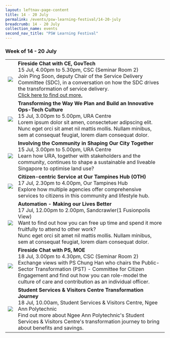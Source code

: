 ```yaml
---
layout: leftnav-page-content
title: 14 - 20 July
permalink: /events/psw-learning-festival/14-20-july
breadcrumb: 14 - 20 July
collection_name: events
second_nav_title: "PSW Learning Festival"
---
```

### Week of 14 - 20 July

<table>
  <tr>
    <td>
      <a href="/events/learning-journeys/event-details/LA_FC_GovTech"> <img src="/images/learning-journey-1.png" /> </a>
    </td>
    <td>
      <b>Fireside Chat with CE, GovTech</b>
      <br>15 Jul, 4.00pm to 5.30pm, CSC (Seminar Room 2)
      <br>Join Ping Soon, deputy Chair of the Service Delivery Committee (SDC), in a conversation on how the SDC drives the transformation of service delivery.
      <br><a href="/events/learning-journeys/event-details/LA_FC_GovTech">Click here to find out more.</a>
    </td>
  </tr>
  <tr>
     <td>
      <img src="/images/learning-journey-1.png" />
    </td>
    <td>
      <b>Transforming the Way We Plan and Build an Innovative Ops-Tech Culture</b>
      <br>15 Jul, 3.00pm to 5.00pm, URA Centre 
      <br>Lorem ipsum dolor sit amen, consectetuer adipscing elit.
      <br>Nunc eget orci sit amet nil mattis mollis. Nullam minibus, sem at consequat feugiat, lorem diam consequat dolor.
    </td>
  </tr>
  <tr>
     <td>
      <img src="/images/learning-journey-1.png" />
    </td>
    <td>
      <b>Involving the Community in Shaping Our City Together</b>
      <br>15 Jul, 3.00pm to 5.00pm, URA Centre 
      <br>Learn how URA, together with stakeholders and the community, continues to shape a sustainable and liveable Singapore to optimise land use?
    </td>
  </tr>
  <tr>
     <td>
      <img src="/images/learning-journey-1.png" />
    </td>
    <td>
      <b>Citizen-centric Service at Our Tampines Hub (OTH)</b>
      <br>17 Jul, 2.30pm to 4.00pm, Our Tampines Hub 
      <br>Explore how multiple agencies offer comprehensive services to citizens in this community and lifestyle hub.
   </td>
  </tr>
  <tr>
     <td>
      <img src="/images/learning-journey-1.png" />
    </td>
    <td>
      <b>Automation - Making our Lives Better</b>
      <br>17 Jul, 12.00pm to 2.00pm, Sandcrawler(1 Fusionpolis View) 
      <br>Want to find out how you can free up time and spend it more fruitfully to attend to other work?
      <br>Nunc eget orci sit amet nil mattis mollis. Nullam minibus, sem at consequat feugiat, lorem diam consequat dolor.
    </td>
  <tr>
    <td>
      <img src="/images/learning-journey-2.png" />
    </td>
    <td>
      <b>Fireside Chat with PS, MOE</b>
      <br>18 Jul, 3.00pm to 4.30pm, CSC (Seminar Room 2)
      <br>Exchange views with PS Chung Han who chairs the Public-Sector Transformation (PST) - Committee for Citizen Engagement and find out how you can role-model the culture of care and contribution as an individual officer.
    </td>
  </tr>
  <tr>
    <td>
      <img src="/images/learning-journey-3.png" />
    </td>
    <td>
      <b>Student Services & Visitors Centre Transformation Journey</b>
      <br>18 Jul, 10.00am, Student Services & Visitors Centre, Ngee Ann Polytechnic
      <br>Find out more about Ngee Ann Polytechnic's Student Services & Visitors Centre's transformation journey to bring about benefits and savings.
    </td>
  </tr>
</table>
